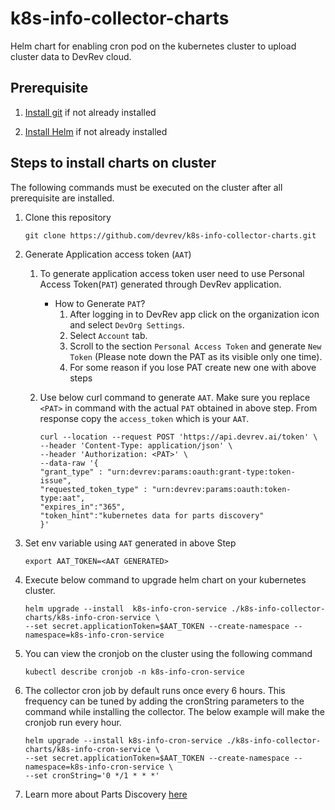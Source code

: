 # k8s-info-collector-charts
Helm chart for enabling cron pod on the kubernetes cluster to upload cluster data to DevRev cloud.

## Prerequisite

1. [Install git](https://git-scm.com/downloads) if not already installed

2. [Install Helm](https://helm.sh/docs/intro/install) if not already installed

## Steps to install charts on cluster

The following commands must be executed on the cluster after all prerequisite are installed.

1. Clone this repository
   ``` 
   git clone https://github.com/devrev/k8s-info-collector-charts.git 
   ```
2. Generate Application access token (`AAT`)
   1. To generate application access token user need to use Personal Access Token(`PAT`) generated through DevRev application. 
      - How to Generate `PAT`?
        1. After logging in to DevRev app click on the organization icon and select `DevOrg Settings`.
        2. Select `Account` tab.
        3. Scroll to the section `Personal Access Token` and generate `New Token` (Please note down the PAT as its visible only one time).
        4. For some reason if you lose PAT create new one with above steps
   2. Use below curl command to generate `AAT`. Make sure you replace `<PAT>` in command with the actual `PAT` obtained in above step. From response copy the `access_token` which is your `AAT`.
   
       ```
       curl --location --request POST 'https://api.devrev.ai/token' \
       --header 'Content-Type: application/json' \
       --header 'Authorization: <PAT>' \
       --data-raw '{
       "grant_type" : "urn:devrev:params:oauth:grant-type:token-issue",
       "requested_token_type" : "urn:devrev:params:oauth:token-type:aat",
       "expires_in":"365",
       "token_hint":"kubernetes data for parts discovery"
       }'
       ```
3. Set env variable using `AAT` generated in above Step
    ```
    export AAT_TOKEN=<AAT GENERATED>
    ```
4. Execute below command to upgrade helm chart on your kubernetes cluster.
   ```  
   helm upgrade --install  k8s-info-cron-service ./k8s-info-collector-charts/k8s-info-cron-service \
   --set secret.applicationToken=$AAT_TOKEN --create-namespace --namespace=k8s-info-cron-service
   ```

5. You can view the cronjob on the cluster using the following command
   ``` 
   kubectl describe cronjob -n k8s-info-cron-service 
   ```

6. The collector cron job by default runs once every 6 hours. This frequency can be tuned by adding the cronString parameters to the command while
   installing the collector. The below example will make the cronjob run every hour.
   ``` 
   helm upgrade --install k8s-info-cron-service ./k8s-info-collector-charts/k8s-info-cron-service \
   --set secret.applicationToken=$AAT_TOKEN --create-namespace --namespace=k8s-info-cron-service \
   --set cronString='0 */1 * * *'
   ```
7. Learn more about Parts Discovery [here](https://devrev.ai/docs/product/parts)